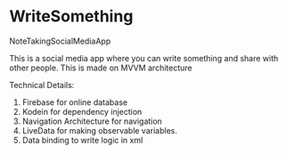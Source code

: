 # WriteSomething
NoteTakingSocialMediaApp

This is a social media app where you can write something and share with other people.
This is made on MVVM architecture

Technical Details:

1. Firebase for online database
2. Kodein for dependency injection
3. Navigation Architecture for navigation
4. LiveData for making observable variables.
5. Data binding to write logic in xml
